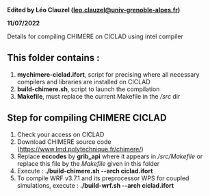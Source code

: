 **Edited by Léo Clauzel (leo.clauzel@univ-grenoble-alpes.fr)**

**11/07/2022**

Details for compiling CHIMERE on CICLAD using intel compiler

## This folder contains : 
1. **mychimere-ciclad.ifort**, script for precising where all necessary compilers and libraries are installed on CICLAD
2. **build-chimere.sh**, script to launch the compilation
3. **Makefile**, must replace the current Makefile in the */src* dir

## Step for compiling CHIMERE CICLAD
1. Check your access on CICLAD
2. Download CHIMERE source code (https://www.lmd.polytechnique.fr/chimere/)
3. Replace **eccodes** by **grib_api** where it appears in */src/Makefile* or replace this file by the *Makefile* given in this folder
4. Execute : **./build-chimere.sh --arch ciclad.ifort**
5. To compile WRF v3.7.1 and its preprocessor WPS for coupled simulations, execute : **./build-wrf.sh --arch ciclad.ifort** 
